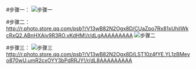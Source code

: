 #步骤一：
![步骤一](http://m.qpic.cn/psb?/V13wB82N2Ogx8D/5DINl4d.5sRJSrXGcvVgADC*qyhOK2OUCQS44I3OY3Y!/b/dIQAAAAAAAAA&bo=igMXAgAAAAADB74!&rf=viewer_4)

#步骤二：
http://r.photo.store.qq.com/psb?/V13wB82N2Ogx8D/CUaZpo7Rx81xUhilWkcRxQ2.ABnHXAiv9R3RO.vKdHM!/r/dLgAAAAAAAAA
![步骤二](http://m.qpic.cn/psb?/V13wB82N2Ogx8D/CUaZpo7Rx81xUhilWkcRxQ2.ABnHXAiv9R3RO.vKdHM!/b/dLgAAAAAAAAA&bo=iAMYAogDGAIDCSw!&rf=viewer_4)

#步骤三：
![步骤三](http://m.qpic.cn/psb?/V13wB82N2Ogx8D/LST10z4fYE.YL1zBMeyo870wU.umR2cxOYY3bPdRRJY!/b/dL8AAAAAAAAA&bo=ggMPAoIDDwIDCSw!&rf=viewer_4)
http://r.photo.store.qq.com/psb?/V13wB82N2Ogx8D/LST10z4fYE.YL1zBMeyo870wU.umR2cxOYY3bPdRRJY!/r/dL8AAAAAAAAA
